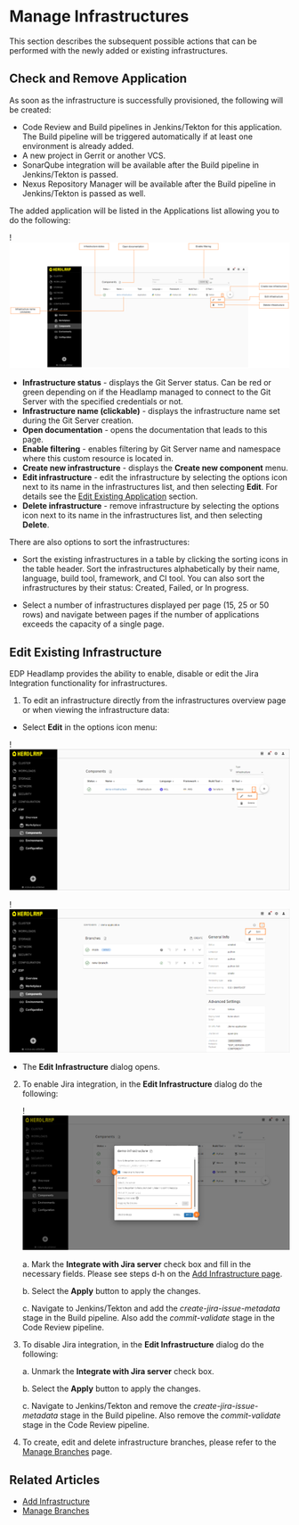 # Manage Infrastructures

This section describes the subsequent possible actions that can be performed with the newly added or existing infrastructures.

## Check and Remove Application

As soon as the infrastructure is successfully provisioned, the following will be created:

- Code Review and Build pipelines in Jenkins/Tekton for this application. The Build pipeline will be triggered automatically if at least one environment is already added.
- A new project in Gerrit or another VCS.
- SonarQube integration will be available after the Build pipeline in Jenkins/Tekton is passed.
- Nexus Repository Manager will be available after the Build pipeline in Jenkins/Tekton is passed as well.

The added application will be listed in the Applications list allowing you to do the following:

!![Applications menu](../assets/headlamp-user-guide/headlamp-inspect-infrastructure-menu.png "Applications menu")

* **Infrastructure status** - displays the Git Server status. Can be red or green depending on if the Headlamp managed to connect to the Git Server with the specified credentials or not.
* **Infrastructure name (clickable)** - displays the infrastructure name set during the Git Server creation.
* **Open documentation** - opens the documentation that leads to this page.
* **Enable filtering** - enables filtering by Git Server name and namespace where this custom resource is located in.
* **Create new infrastructure** - displays the **Create new component** menu.
* **Edit infrastructure** - edit the infrastructure by selecting the options icon next to its name in the infrastructures list, and then selecting **Edit**. For details see the [Edit Existing Application](#edit-existing-application) section.
* **Delete infrastructure** - remove infrastructure by selecting the options icon next to its name in the infrastructures list, and then selecting **Delete**.

There are also options to sort the infrastructures:

* Sort the existing infrastructures in a table by clicking the sorting icons in the table header. Sort the infrastructures alphabetically by their name, language, build tool, framework, and CI tool. You can also sort the infrastructures by their status: Created, Failed, or In progress.

* Select a number of infrastructures displayed per page (15, 25 or 50 rows)  and navigate between pages if the number of applications exceeds the capacity of a single page.

## Edit Existing Infrastructure

EDP Headlamp provides the ability to enable, disable or edit the Jira Integration functionality for infrastructures.

1. To edit an infrastructure directly from the infrastructures overview page or when viewing the infrastructure data:

  - Select **Edit** in the options icon menu:

  !![Edit infrastructure on the Infrastructures overview page](../assets/headlamp-user-guide/headlamp-edit-infrastructure-1.png "Edit infrastructure on the Infrastructures overview page")

  !![Edit infrastructure when viewing the infrastructure data](../assets/headlamp-user-guide/headlamp-edit-codebase-2.png "Edit infrastructure when viewing the infrastructure data")

  - The **Edit Infrastructure** dialog opens.

2. To enable Jira integration, in the **Edit Infrastructure** dialog do the following:

   !![Edit application](../assets/headlamp-user-guide/headlamp-edit-codebase-infrastructure.png "Edit infrastructure")

   a. Mark the **Integrate with Jira server** check box and fill in the necessary fields. Please see steps d-h on the [Add Infrastructure page](add-infrastructure.md#the-advanced-settings-menu).

   b. Select the **Apply** button to apply the changes.

   c. Navigate to Jenkins/Tekton and add the _create-jira-issue-metadata_ stage in the Build pipeline. Also add the _commit-validate_ stage in the Code Review pipeline.

3. To disable Jira integration, in the **Edit Infrastructure** dialog do the following:

   a. Unmark the **Integrate with Jira server** check box.

   b. Select the **Apply** button to apply the changes.

   c. Navigate to Jenkins/Tekton and remove the _create-jira-issue-metadata_ stage in the Build pipeline. Also remove the _commit-validate_ stage in the Code Review pipeline.

4. To create, edit and delete infrastructure branches, please refer to the [Manage Branches](../headlamp-user-guide/manage-branches.md) page.

## Related Articles

* [Add Infrastructure](add-infrastructure.md)
* [Manage Branches](../headlamp-user-guide/manage-branches.md)